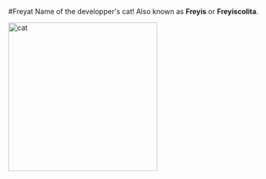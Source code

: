 #Freyat 
Name of the developper's cat! Also known as **Freyis** or **Freyiscolita**.


<img src="/static/encyclopedia/cat.jpg" alt="cat" width="300" />